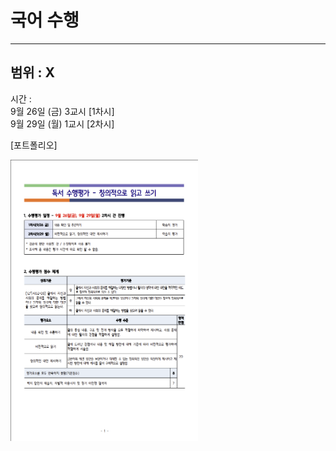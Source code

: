 # 국어 수행

---
범위 : X
-

시간 :      
9월 26일 (금) 3교시 [1차시]   
9월 29일 (월) 1교시 [2차시]   

[포트폴리오]

<img src="posts/images/korean.png" width="300" height="450"/>

[포트폴리오오]: https://docs.google.com/forms/d/e/1FAIpQLSfJTrIu-HxxQ5Uo6DXDSXmKOv_kmyPOmi55_NBxM53orzd9Uw/viewform?usp=send_form